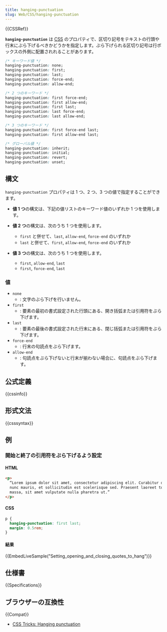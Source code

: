 ```yaml
---
title: hanging-punctuation
slug: Web/CSS/hanging-punctuation
---
```


{{CSSRef}}

**`hanging-punctuation`** は [CSS](/ja/docs/Web/CSS) のプロパティで、区切り記号をテキストの行頭や行末にぶら下げるべきかどうかを指定します。ぶら下げられる区切り記号は行ボックスの外側に配置されれることがあります。

```css
/* キーワード値 */
hanging-punctuation: none;
hanging-punctuation: first;
hanging-punctuation: last;
hanging-punctuation: force-end;
hanging-punctuation: allow-end;

/* 2 つのキーワード */
hanging-punctuation: first force-end;
hanging-punctuation: first allow-end;
hanging-punctuation: first last;
hanging-punctuation: last force-end;
hanging-punctuation: last allow-end;

/* 3 つのキーワード */
hanging-punctuation: first force-end last;
hanging-punctuation: first allow-end last;

/* グローバル値 */
hanging-punctuation: inherit;
hanging-punctuation: initial;
hanging-punctuation: revert;
hanging-punctuation: unset;
```

## 構文

`hanging-punctuation` プロパティは 1 つ、2 つ、3 つの値で指定することができます。

- **値 1 つ**の構文は、下記の値リストのキーワード値のいずれか 1 つを使用します。
- **値 2 つ**の構文は、次のうち 1 つを使用します。

  - `first` と併せて、`last`, `allow-end`, `force-end` のいずれか
  - `last` と併せて、`first`, `allow-end`, `force-end` のいずれか

- **値 3 つ**の構文は、次のうち 1 つを使用します。

  - `first`, `allow-end`, `last`
  - `first`, `force-end`, `last`

### 値

- `none`
  - : 文字のぶら下げを行いません。
- `first`
  - : 要素の最初の書式設定された行頭にある、開き括弧または引用符をぶら下げます。
- `last`
  - : 要素の最後の書式設定された行末にある、閉じ括弧または引用符をぶら下げます。
- `force-end`
  - : 行末の句読点をぶら下げます。
- `allow-end`
  - : 句読点をぶら下げないと行末が揃わない場合に、句読点をぶら下げます。

## 公式定義

{{cssinfo}}

## 形式文法

{{csssyntax}}

## 例

<h3 id="Setting_opening_and_closing_quotes_to_hang">開始と終了の引用符をぶら下げるよう設定</h3>

#### HTML

```html
<p>
  “Lorem ipsum dolor sit amet, consectetur adipiscing elit. Curabitur dignissim
  nunc mauris, et sollicitudin est scelerisque sed. Praesent laoreet tortor
  massa, sit amet vulputate nulla pharetra ut.”
</p>
```

#### CSS

```css
p {
  hanging-punctuation: first last;
  margin: 0.5rem;
}
```

#### 結果

{{EmbedLiveSample("Setting_opening_and_closing_quotes_to_hang")}}

## 仕様書

{{Specifications}}

## ブラウザーの互換性

{{Compat}}

- [CSS Tricks: Hanging punctuation](https://css-tricks.com/almanac/properties/h/hanging-punctuation/)
